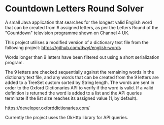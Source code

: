 # Countdown Letters Round Solver 
A small Java application that searches for the longest valid English word that can be created from 9 assigned letters, as per the Letters Round of the "Countdown" television programme shown on Channel 4 UK.

This project utilises a modified version of a dictionary text file from the following project:
https://github.com/dwyl/english-words

Words longer than 9 letters have been filtered out using a short serialization program.  

The 9 letters are checked sequentially against the remaining words in the dictionary text file, and any words that can be created from the 9 letters are added to a TreeSet custom sorted by String length. The words are sent in order to the Oxford Dictionaries API to verify if the word is valid.  If a valid definition is returned the word is added to a list and the API queries terminate if the list size reaches its assigned value (1, by default).

https://developer.oxforddictionaries.com/

Currently the project uses the OkHttp library for API queries.   